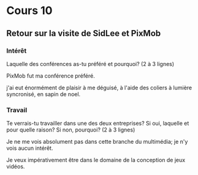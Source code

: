 # Cours 10
## Retour sur la visite de SidLee et PixMob

### Intérêt
Laquelle des conférences as-tu préféré et pourquoi? (2 à 3 lignes)

PixMob fut ma conférence préféré.

j'ai eut énormément de plaisir à me déguisé, à l'aide des coliers à lumière syncronisé, en sapin de noel. 

### Travail
Te verrais-tu travailler dans une des deux entreprises? Si oui, laquelle et pour quelle raison? Si non, pourquoi? (2 à 3 lignes)

Je ne me vois absolument pas dans cette branche du multimédia; je n'y vois aucun intérêt.

Je veux impérativement être dans le domaine de la conception de jeux vidéos.
